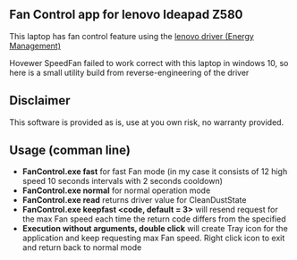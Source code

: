 Fan Control app for lenovo Ideapad Z580
---------------------------------------

This laptop has fan control feature using the [lenovo driver (Energy Management)](http://driverdl.lenovo.com.cn/lenovo/DriverFilesUploadFloder/36484/WIN8_EM.exe)

Hovewer SpeedFan failed to work correct with this laptop in windows 10, so here is a small utility build from reverse-engineering of the driver

Disclaimer
----------

This software is provided as is, use at you own risk, no warranty provided.

Usage (comman line)
-----

* **FanControl.exe fast** for fast Fan mode (in my case it consists of 12 high speed 10 seconds intervals with 2 seconds cooldown)
* **FanControl.exe normal** for normal operation mode
* **FanControl.exe read** returns driver value for CleanDustState
* **FanControl.exe keepfast <code, default = 3>** will resend request for the max Fan speed each time the return code differs from the specified
* **Execution without arguments, double click** will create Tray icon for the application and keep requesting max Fan speed. Right click icon to exit and return back to normal mode